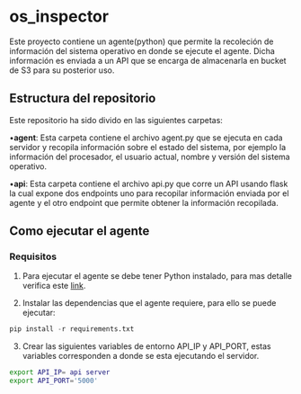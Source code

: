 # os_inspector
Este proyecto contiene un agente(python) que permite la recoleción de información del sistema operativo en donde se ejecute el agente. Dicha información es enviada a un API que se encarga de almacenarla en bucket de S3 para su posterior uso.

## Estructura del repositorio
Este repositorio ha sido divido en  las siguientes carpetas:

•**agent**: Esta carpeta contiene el archivo agent.py que se ejecuta en cada servidor y recopila información sobre el estado del sistema, por ejemplo la información del procesador, el usuario actual, nombre y versión del sistema operativo.

•**api**: Esta carpeta contiene el archivo api.py que corre un API usando flask la cual expone dos endpoints uno para recopilar información enviada por el agente y el otro endpoint que permite obtener la información recopilada.

## Como ejecutar el agente

### Requisitos

1.	Para ejecutar el agente se debe tener Python instalado, para mas detalle verifica este [link](https://www.python.org/downloads/).

2.	Instalar las dependencias que el agente requiere, para ello se puede ejecutar:
```python
pip install -r requirements.txt
```
3.  Crear las siguientes variables de entorno API_IP y API_PORT, estas variables corresponden a donde se esta ejecutando el servidor.
```bash
export API_IP= api server
export API_PORT='5000'
```








